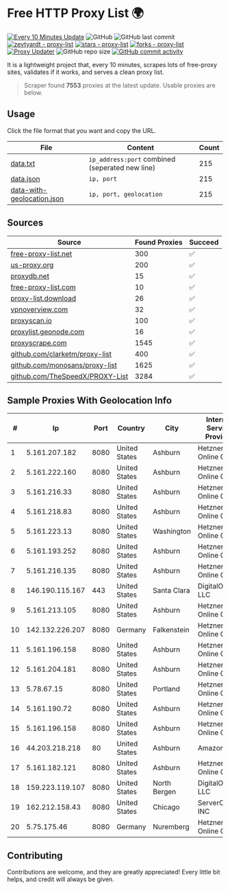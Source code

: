 
# Free HTTP Proxy List 🌍

[![Every 10 Minutes Update](https://github.com/mertguvencli/http-proxy-list/actions/workflows/main.yml/badge.svg?branch=main)](https://github.com/mertguvencli/http-proxy-list/actions/workflows/main.yml)
![GitHub](https://img.shields.io/github/license/mertguvencli/http-proxy-list)
![GitHub last commit](https://img.shields.io/github/last-commit/mertguvencli/http-proxy-list)
[![zevtyardt - proxy-list](https://img.shields.io/static/v1?label=zevtyardt&message=proxy-list&color=blue&logo=github)](https://github.com/zevtyardt/proxy-list "Go to GitHub repo")
[![stars - proxy-list](https://img.shields.io/github/stars/zevtyardt/proxy-list?style=social)](https://github.com/zevtyardt/proxy-list)
[![forks - proxy-list](https://img.shields.io/github/forks/zevtyardt/proxy-list?style=social)](https://github.com/zevtyardt/proxy-list)
[![Proxy Updater](https://github.com/zevtyardt/proxy-list/workflows/Proxy%20Updater/badge.svg)](https://github.com/zevtyardt/proxy-list/actions?query=workflow:"Proxy+Updater")
![GitHub repo size](https://img.shields.io/github/repo-size/zevtyardt/proxy-list)
[![GitHub commit activity](https://img.shields.io/github/commit-activity/m/zevtyardt/proxy-list?logo=commits)](https://github.com/zevtyardt/proxy-list/commits/main)

It is a lightweight project that, every 10 minutes, scrapes lots of free-proxy sites, validates if it works, and serves a clean proxy list.

> Scraper found **7553** proxies at the latest update. Usable proxies are below.

## Usage

Click the file format that you want and copy the URL.

|File|Content|Count|
|----|-------|-----|
|[data.txt](https://raw.githubusercontent.com/mertguvencli/http-proxy-list/main/proxy-list/data.txt)|`ip_address:port` combined (seperated new line)|215|
|[data.json](https://raw.githubusercontent.com/mertguvencli/http-proxy-list/main/proxy-list/data.json)|`ip, port`|215|
|[data-with-geolocation.json](https://raw.githubusercontent.com/mertguvencli/http-proxy-list/main/proxy-list/data-with-geolocation.json)|`ip, port, geolocation`|215|

## Sources

|Source|Found Proxies|Succeed|
|------|-------------|-------|
|[free-proxy-list.net](https://free-proxy-list.net)|300|✅|
|[us-proxy.org](https://www.us-proxy.org)|200|✅|
|[proxydb.net](http://proxydb.net)|15|✅|
|[free-proxy-list.com](https://free-proxy-list.com/?page=&port=&type%5B%5D=http&type%5B%5D=https&up_time=0&search=Search)|10|✅|
|[proxy-list.download](https://www.proxy-list.download/HTTP)|26|✅|
|[vpnoverview.com](https://vpnoverview.com/privacy/anonymous-browsing/free-proxy-servers)|32|✅|
|[proxyscan.io](https://www.proxyscan.io)|100|✅|
|[proxylist.geonode.com](https://proxylist.geonode.com/api/proxy-list?limit=300&page=1&sort_by=lastChecked&sort_type=desc&protocols=http,https)|16|✅|
|[proxyscrape.com](https://api.proxyscrape.com/v2/?request=displayproxies&protocol=http&timeout=10000&country=all&ssl=all&anonymity=all)|1545|✅|
|[github.com/clarketm/proxy-list](https://raw.githubusercontent.com/clarketm/proxy-list/master/proxy-list-raw.txt)|400|✅|
|[github.com/monosans/proxy-list](https://raw.githubusercontent.com/monosans/proxy-list/main/proxies/http.txt)|1625|✅|
|[github.com/TheSpeedX/PROXY-List](https://raw.githubusercontent.com/TheSpeedX/PROXY-List/master/http.txt)|3284|✅|


## Sample Proxies With Geolocation Info

|#|Ip|Port|Country|City|Internet Service Provider|
|-|--|----|-------|----|-------------------------|
|1|5.161.207.182|8080|United States|Ashburn|Hetzner Online GmbH|
|2|5.161.222.160|8080|United States|Ashburn|Hetzner Online GmbH|
|3|5.161.216.33|8080|United States|Ashburn|Hetzner Online GmbH|
|4|5.161.218.83|8080|United States|Ashburn|Hetzner Online GmbH|
|5|5.161.223.13|8080|United States|Washington|Hetzner Online GmbH|
|6|5.161.193.252|8080|United States|Ashburn|Hetzner Online GmbH|
|7|5.161.216.135|8080|United States|Ashburn|Hetzner Online GmbH|
|8|146.190.115.167|443|United States|Santa Clara|DigitalOcean, LLC|
|9|5.161.213.105|8080|United States|Ashburn|Hetzner Online GmbH|
|10|142.132.226.207|8080|Germany|Falkenstein|Hetzner Online GmbH|
|11|5.161.196.158|8080|United States|Ashburn|Hetzner Online GmbH|
|12|5.161.204.181|8080|United States|Ashburn|Hetzner Online GmbH|
|13|5.78.67.15|8080|United States|Portland|Hetzner Online GmbH|
|14|5.161.190.72|8080|United States|Ashburn|Hetzner Online GmbH|
|15|5.161.196.158|8080|United States|Ashburn|Hetzner Online GmbH|
|16|44.203.218.218|80|United States|Ashburn|Amazon.com|
|17|5.161.182.121|8080|United States|Ashburn|Hetzner Online GmbH|
|18|159.223.119.107|8080|United States|North Bergen|DigitalOcean, LLC|
|19|162.212.158.43|8080|United States|Chicago|ServerCheap INC|
|20|5.75.175.46|8080|Germany|Nuremberg|Hetzner Online GmbH|



## Contributing

Contributions are welcome, and they are greatly appreciated! Every
little bit helps, and credit will always be given.

